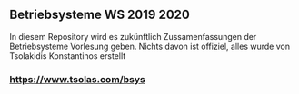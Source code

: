 ## Betriebsysteme WS 2019 2020

In diesem Repository wird es zukünftlich Zussamenfassungen der Betriebsysteme Vorlesung geben.
Nichts davon ist offiziel, alles wurde von Tsolakidis Konstantinos erstellt

### https://www.tsolas.com/bsys
